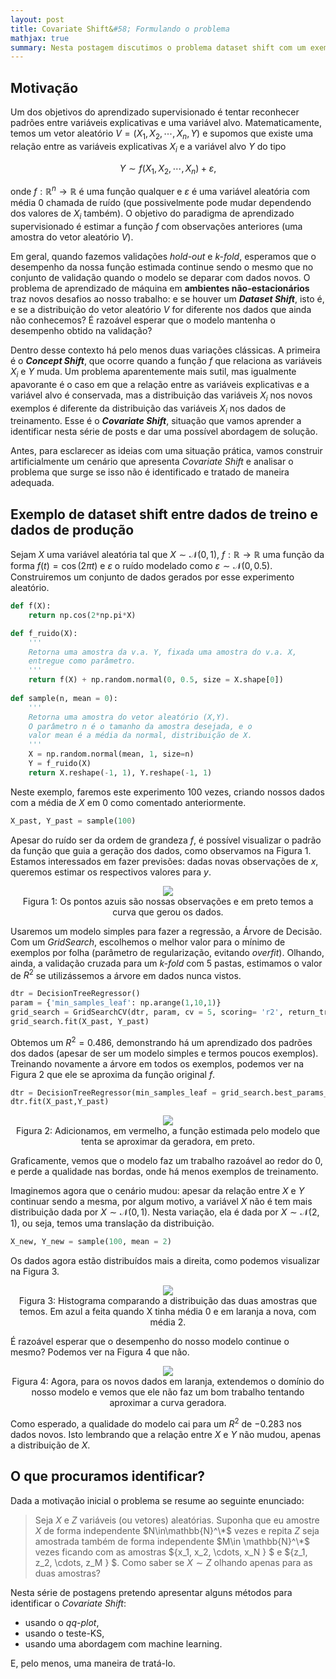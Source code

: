 ```yaml
---
layout: post
title: Covariate Shift&#58; Formulando o problema
mathjax: true
summary: Nesta postagem discutimos o problema dataset shift com um exemplo visual
---
```


## Motivação

Um dos objetivos do aprendizado supervisionado é tentar reconhecer padrões entre variáveis explicativas e uma variável alvo. Matematicamente, temos um vetor aleatório $V = (X_1, X_2, \cdots, X_n, Y)$ e supomos que existe uma relação entre as variáveis explicativas $X_i$ e a variável alvo $Y$ do tipo


$$
\begin{equation*}
Y \sim f(X_1, X_2,\cdots, X_n) + \varepsilon,
\end{equation*}
$$


onde $f:\mathbb{R}^n\to \mathbb{R}$ é uma função qualquer e $\varepsilon$ é uma variável aleatória com média $0$ chamada de ruído (que possivelmente pode mudar dependendo dos valores de $X_i$ também). O objetivo do paradigma de aprendizado supervisionado é estimar a função $f$ com observações anteriores (uma amostra do vetor aleatório $V$).

Em geral, quando fazemos validações *hold-out* e *k-fold*, esperamos que o desempenho da nossa função estimada continue sendo o mesmo que no conjunto de validação quando o modelo se deparar com dados novos. O problema de aprendizado de máquina em **ambientes não-estacionários** traz novos desafios ao nosso trabalho:  e se houver um _**Dataset Shift**_, isto é, e se a distribuição do vetor aleatório $V$ for diferente nos dados que ainda não conhecemos? É razoável esperar que o modelo mantenha o desempenho obtido na validação?

Dentro desse contexto há pelo menos duas variações clássicas. A primeira é o **_Concept Shift_**, que ocorre quando a função $f$ que relaciona as variáveis $X_i$ e $Y$ muda. Um problema aparentemente mais sutil, mas igualmente apavorante é o caso em que a relação entre as variáveis explicativas e a variável alvo é conservada, mas a distribuição das variáveis $X_i$ nos novos exemplos é diferente da distribuição das variáveis $X_i$ nos dados de treinamento. Esse é o _**Covariate Shift**_, situação que vamos aprender a identificar nesta série de posts e dar uma possível abordagem de solução.

Antes, para esclarecer as ideias com uma situação prática, vamos construir artificialmente um cenário que apresenta *Covariate Shift* e analisar o problema que surge se isso não é identificado e tratado de maneira adequada.

## Exemplo de dataset shift entre dados de treino e dados de produção

Sejam $X$ uma variável aleatória tal que $X\sim \mathcal{N}(0,1)$, $f:\mathbb{R}\to\mathbb{R}$  uma função da forma $f(t) = \cos(2\pi t)$ e $\varepsilon$  o ruído modelado como $\varepsilon \sim \mathcal{N}(0,0.5)$. Construiremos um conjunto de dados gerados por esse experimento aleatório.

```python
def f(X):
    return np.cos(2*np.pi*X) 

def f_ruido(X):
    '''
    Retorna uma amostra da v.a. Y, fixada uma amostra do v.a. X,
    entregue como parâmetro.
    '''
    return f(X) + np.random.normal(0, 0.5, size = X.shape[0])
    
def sample(n, mean = 0):
    '''
    Retorna uma amostra do vetor aleatório (X,Y).
    O parâmetro n é o tamanho da amostra desejada, e o
    valor mean é a média da normal, distribuição de X.
    '''
    X = np.random.normal(mean, 1, size=n)
    Y = f_ruido(X)
    return X.reshape(-1, 1), Y.reshape(-1, 1)
```

Neste exemplo, faremos este experimento $100$ vezes, criando nossos dados com a média de $X$ em $0$ como comentado anteriormente. 

```python
X_past, Y_past = sample(100)
```

Apesar do ruído ser da ordem de grandeza $f$, é possível visualizar o padrão da função que guia a geração dos dados, como observamos na Figura 1. Estamos interessados em fazer previsões: dadas novas observações de $x$, queremos estimar os respectivos valores para $y$.

<center><img src="{{ site.baseurl }}/assets/img/covariate_0_formulando/imagem1.png"></center>
<center>Figura 1: Os pontos azuis são nossas observações e em preto temos a curva que gerou os dados.</center>

Usaremos um modelo simples para fazer a regressão, a Árvore de Decisão. Com um *GridSearch*, escolhemos o melhor valor para o mínimo de exemplos por folha (parâmetro de regularização, evitando *overfit*). Olhando, ainda, a validação cruzada para um *k-fold* com 5 pastas, estimamos o valor de $R^2$ se utilizássemos a árvore em dados nunca vistos.

```python
dtr = DecisionTreeRegressor()
param = {'min_samples_leaf': np.arange(1,10,1)}
grid_search = GridSearchCV(dtr, param, cv = 5, scoring= 'r2', return_train_score=True)
grid_search.fit(X_past, Y_past)
```

Obtemos um $R^2=0.486$, demonstrando há um aprendizado dos padrões dos dados (apesar de ser um modelo simples e termos poucos exemplos). Treinando novamente a árvore em todos os exemplos, podemos ver na Figura 2 que ele se aproxima da função original $f$.

```python
dtr = DecisionTreeRegressor(min_samples_leaf = grid_search.best_params_['min_samples_leaf'])
dtr.fit(X_past,Y_past)
```

<center><img src="{{ site.baseurl }}/assets/img/covariate_0_formulando/imagem2.png"></center>
<center>Figura 2: Adicionamos, em vermelho, a função estimada pelo modelo que tenta se aproximar da geradora, em preto.</center>

Graficamente, vemos que o modelo faz um trabalho razoável ao redor do $0$, e perde a qualidade nas bordas, onde há menos exemplos de treinamento.

Imaginemos agora que o cenário mudou: apesar da relação entre $X$ e $Y$ continuar sendo a mesma, por algum motivo, a variável $X$ não é tem mais distribuição dada por $X\sim \mathcal{N}(0,1)$. Nesta variação, ela é dada por $X\sim \mathcal{N}(2,1)$, ou seja, temos uma translação da distribuição.

```python
X_new, Y_new = sample(100, mean = 2)
```

Os dados agora estão distribuídos mais a direita, como podemos visualizar na Figura 3.

<center><img src="{{ site.baseurl }}/assets/img/covariate_0_formulando/imagem3.png"></center>
<center>Figura 3: Histograma comparando a distribuição das duas amostras que temos. Em azul a feita quando X tinha média 0 e em laranja a nova, com média 2.</center>

É razoável esperar que o desempenho do nosso modelo continue o mesmo? Podemos ver na Figura 4 que não.

<center><img src="{{ site.baseurl }}/assets/img/covariate_0_formulando/imagem4.png"></center>
<center>Figura 4: Agora, para os novos dados em laranja, extendemos o domínio do nosso modelo e vemos que ele não faz um bom trabalho tentando aproximar a curva geradora.</center>

Como esperado, a qualidade do modelo cai para um $R^2$ de $-0.283$ nos dados novos. Isto lembrando que a relação entre $X$ e $Y$ não mudou, apenas a distribuição de $X$.

## O que procuramos identificar?

Dada a motivação inicial o problema se resume ao seguinte enunciado:

> Seja $X$ e $Z$ variáveis (ou vetores) aleatórias. Suponha que eu amostre $X$ de forma independente $N\in\mathbb{N}^\*$ vezes e repita $Z$ seja amostrada também de forma independente $M\in \mathbb{N}^\*$ vezes ficando com as amostras $\{x_1, x_2, \cdots, x_N \} $ e $\{z_1, z_2, \cdots, z_M \} $. Como saber se $X\sim Z$ olhando apenas para as duas amostras?

Nesta série de postagens pretendo apresentar alguns métodos para identificar o *Covariate Shift*:

-  usando o _qq-plot_,
- usando o teste-KS,
- usando uma abordagem com machine learning.

E, pelo menos, uma maneira de tratá-lo.